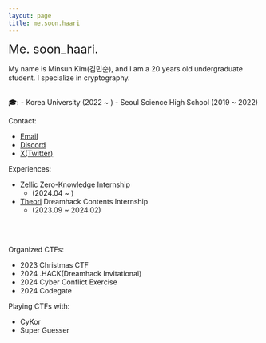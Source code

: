 ```yaml
---
layout: page
title: me.soon.haari
---
```


<font size="5em">Me. soon_haari.</font>

My name is Minsun Kim(김민순), and I am a 20 years old undergraduate student.
I specialize in cryptography.

<br>
🎓:
- Korea University (2022 ~ )
- Seoul Science High School (2019 ~ 2022)
<br>

Contact:
- [Email](mailto:alstns.040422@gmail.com/)
- [Discord](http://discordapp.com/users/754753564487843861/)
- [X(Twitter)](https://x.com/ahpu_h)

Experiences:
- [Zellic](https://www.zellic.io/) Zero-Knowledge Internship 
	- (2024.04 ~ )
- [Theori](https://theori.io/) Dreamhack Contents Internship
	- (2023.09 ~ 2024.02)

<br><br>

Organized CTFs:
- 2023 Christmas CTF
- 2024 .HACK(Dreamhack Invitational)
- 2024 Cyber Conflict Exercise
- 2024 Codegate

Playing CTFs with:
- CyKor
- Super Guesser

